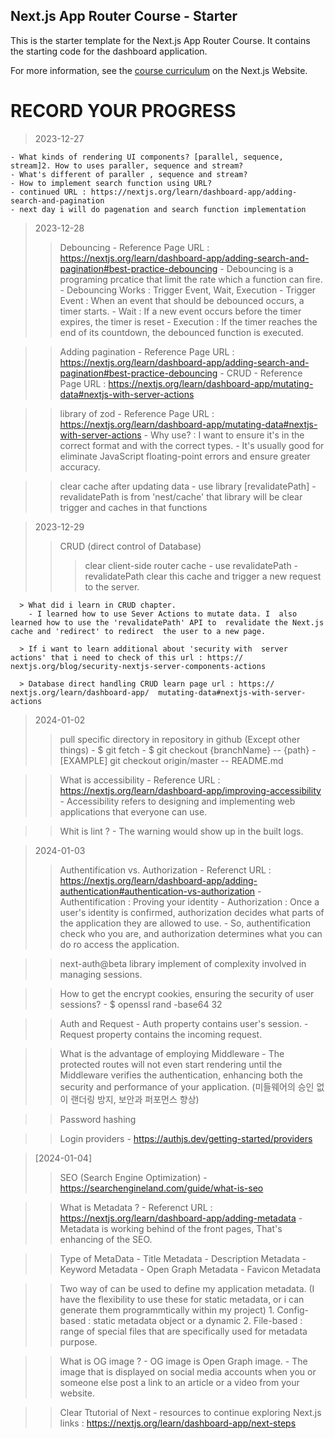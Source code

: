 ## Next.js App Router Course - Starter

This is the starter template for the Next.js App Router Course. It contains the starting code for the dashboard application.

For more information, see the [course curriculum](https://nextjs.org/learn) on the Next.js Website.


# RECORD YOUR PROGRESS

  > 2023-12-27
> 
    - What kinds of rendering UI components? [parallel, sequence, stream]2. How to uses paraller, sequence and stream?
    - What's different of paraller , sequence and stream?
    - How to implement search function using URL?
    - continued URL : https://nextjs.org/learn/dashboard-app/adding-search-and-pagination
    - next day i will do pagenation and search function implementation


    
  > 2023-12-28
> 
  > > Debouncing 
      - Reference Page URL : https://nextjs.org/learn/dashboard-app/adding-search-and-pagination#best-practice-debouncing
      - Debouncing is a programing prcatice that limit the rate which a function can fire.
      - Debouncing Works : Trigger Event, Wait, Execution
      - Trigger Event : When an event that should be debounced occurs, a timer starts.
      - Wait : If a new event occurs before the timer expires, the timer is reset
      - Execution : If the timer reaches the end of its countdown, the debounced function is executed.

  > > Adding pagination
      - Reference Page URL : https://nextjs.org/learn/dashboard-app/adding-search-and-pagination#best-practice-debouncing
      - 
  > > CRUD
      - Reference Page URL : https://nextjs.org/learn/dashboard-app/mutating-data#nextjs-with-server-actions

  > > library of zod
      - Reference Page URL : https://nextjs.org/learn/dashboard-app/mutating-data#nextjs-with-server-actions
      - Why use? : I want to ensure it's in the correct format and with the correct types.
      - It's usually good for eliminate JavaScript floating-point errors and ensure greater accuracy.
    
  > > clear cache after updating data - use library [revalidatePath]
      - revalidatePath is from 'nest/cache' that library will be clear trigger and caches in that functions


      
  > 2023-12-29
> 
  > > CRUD (direct control of Database)
  > > > clear client-side router cache - use revalidatePath
        - revalidatePath clear this cache and trigger a new   request to the server.

      > What did i learn in CRUD chapter.
        - I learned how to use Sever Actions to mutate data. I  also learned how to use the 'revalidatePath' API to  revalidate the Next.js cache and 'redirect' to redirect  the user to a new page.

      > If i want to learn additional about 'security with  server actions' that i need to check of this url : https://  nextjs.org/blog/security-nextjs-server-components-actions

      > Database direct handling CRUD learn page url : https:// nextjs.org/learn/dashboard-app/  mutating-data#nextjs-with-server-actions

  > 2024-01-02
> 
  > > pull specific directory in repository in github (Except other things)
      - $ git fetch
      - $ git checkout {branchName} -- {path}
      - [EXAMPLE] git checkout origin/master -- README.md

  > > What is accessibility
      - Reference URL : https://nextjs.org/learn/dashboard-app/improving-accessibility
      - Accessibility refers to designing and implementing web applications that everyone can use.

  > > Whit is lint ? 
      - The warning would show up in the built logs.
  
  > 2024-01-03
> 
  > > Authentification vs. Authorization
      - Referenct URL : https://nextjs.org/learn/dashboard-app/adding-authentication#authentication-vs-authorization
      - Authentification : Proving your identity
      - Authorization : Once a user's identity is confirmed, authorization decides what parts of the application they are allowed to use.
      - So, authentification check who you are, and authorization determines what you can do ro access the application.

  > > next-auth@beta library implement of complexity involved in managing sessions.

  > > How to get the encrypt cookies, ensuring the security of user sessions?
      - $ openssl rand -base64 32

  > > Auth and Request
      - Auth property contains user's session.
      - Request property contains the incoming request.
  
  > > What is the advantage of employing Middleware 
      - The protected routes will not even start rendering until the Middleware verifies the authentication, enhancing both the security and performance of your application. (미들웨어의 승인 없이 랜더링 방지, 보안과 퍼포먼스 향상)
  
  > > Password hashing

  > > Login providers
      - https://authjs.dev/getting-started/providers

  > [2024-01-04]
> 
  > > SEO (Search Engine Optimization)
      - https://searchengineland.com/guide/what-is-seo

  > > What is Metadata ? 
      - Referenct URL : https://nextjs.org/learn/dashboard-app/adding-metadata
      - Metadata is working behind of the front pages, That's enhancing of the SEO.

  > > Type of MetaData
      - Title Metadata
      - Description Metadata
      - Keyword Metadata
      - Open Graph Metadata
      - Favicon Metadata
  
  > > Two way of can be used to define my application metadata. (I have the flexibility to use these for static metadata, or i can generate them programmtically within my project)
      1. Config-based : static metadata object or a dynamic
      2. File-based : range of special files that are specifically used for metadata purpose.

  > > What is OG image ? 
        - OG image is Open Graph image.
        - The image that is displayed on social media accounts when you or someone else post a link to an article or a video from your website.

  > > Clear Ttutorial of Next 
        - resources to continue exploring Next.js links : https://nextjs.org/learn/dashboard-app/next-steps
        
        